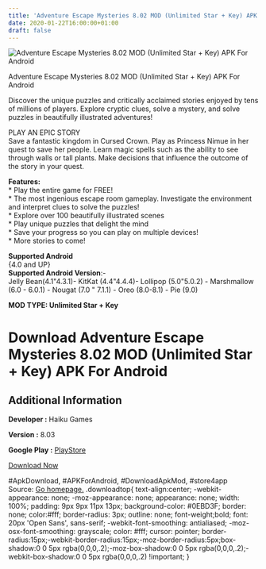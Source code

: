 ```yaml
---
title: 'Adventure Escape Mysteries 8.02 MOD (Unlimited Star + Key) APK For Android'
date: 2020-01-22T16:00:00+01:00
draft: false
---
```


![Adventure Escape Mysteries 8.02 MOD (Unlimited Star + Key) APK For Android](https://i2.wp.com/apkhome.net/wp-content/uploads/2020/01/Adventure-Escape-Mysteries-8.02-MOD-Unlimited-Star-Key.png "Adventure Escape Mysteries 8.02 MOD (Unlimited Star + Key) APK For Android")

  

Adventure Escape Mysteries 8.02 MOD (Unlimited Star + Key) APK For Android

Discover the unique puzzles and critically acclaimed stories enjoyed by tens of millions of players. Explore cryptic clues, solve a mystery, and solve puzzles in beautifully illustrated adventures!

PLAY AN EPIC STORY  
Save a fantastic kingdom in Cursed Crown. Play as Princess Nimue in her quest to save her people. Learn magic spells such as the ability to see through walls or tall plants. Make decisions that influence the outcome of the story in your quest.

**Features:**  
\* Play the entire game for FREE!  
\* The most ingenious escape room gameplay. Investigate the environment and interpret clues to solve the puzzles!  
\* Explore over 100 beautifully illustrated scenes  
\* Play unique puzzles that delight the mind  
\* Save your progress so you can play on multiple devices!  
\* More stories to come!

**Supported Android**  
{4.0 and UP}  
**Supported Android Version**:-  
Jelly Bean(4.1"4.3.1)- KitKat (4.4"4.4.4)- Lollipop (5.0"5.0.2) - Marshmallow (6.0 - 6.0.1) - Nougat (7.0 " 7.1.1) - Oreo (8.0-8.1) - Pie (9.0)

**MOD TYPE: Unlimited Star + Key**

Download Adventure Escape Mysteries 8.02 MOD (Unlimited Star + Key) APK For Android
===================================================================================

Additional Information
----------------------

**Developer :** Haiku Games

**Version :** 8.03

**Google Play :** [PlayStore](https://play.google.com/store/apps/details?id=com.haiku.adventure.escape.game.mystery.stories)

  

[Download Now](https://store4app.co/post/adventure-escape-mysteries-8-02-mod-unlimited-star-key-apk-for-android_1579703542)

  
#ApkDownload, #APKForAndroid, #DownloadApkMod, #store4app  
Source: [Go homepage.](https://store4app.co/post/adventure-escape-mysteries-8-02-mod-unlimited-star-key-apk-for-android_1579703542) .downloadtop{ text-align:center; -webkit-appearance: none; -moz-appearance: none; appearance: none; width: 100%; padding: 9px 9px 11px 13px; background-color: #0EBD3F; border: none; color:#fff; border-radius: 3px; outline: none; font-weight;bold; font: 20px 'Open Sans', sans-serif; -webkit-font-smoothing: antialiased; -moz-osx-font-smoothing: grayscale; color: #fff; cursor: pointer; border-radius:15px;-webkit-border-radius:15px;-moz-border-radius:5px;box-shadow:0 0 5px rgba(0,0,0,.2);-moz-box-shadow:0 0 5px rgba(0,0,0,.2);-webkit-box-shadow:0 0 5px rgba(0,0,0,.2) !important; }